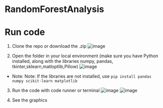 # RandomForestAnalysis

# Run code

1. Clone the repo or download the .zip
![image](https://github.com/gggandre/RandomForest/assets/84719490/8eeb21b0-c039-4bb8-9ba4-04dffb530aa5)

2. Open the folder in your local environment (make sure you have Python installed, along with the libraries numpy, pandas, tkinter,sklearn,matloptlib,Pillow)
![image](https://github.com/gggandre/RandomForestAnalysis/assets/84719490/f95ef4e4-598f-49e2-933f-c535a338a6f2)
- Note: Note: If the libraries are not installed, use ```pip install pandas numpy scikit-learn matplotlib```

3. Run the code with code runner or terminal
![image](https://github.com/gggandre/Kmeans/assets/84719490/92eecb31-649d-417b-8fdc-59dc7d533675)
![image](https://github.com/gggandre/RandomForest/assets/84719490/251528a5-1238-415e-85b4-05baf068a9bb)

4. See the graphics
